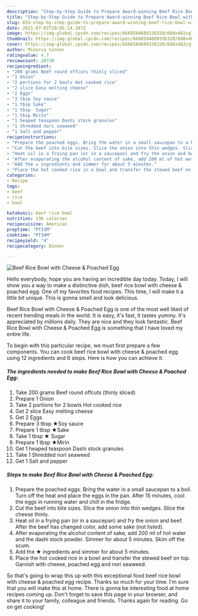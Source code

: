 ```yaml
---
description: "Step-by-Step Guide to Prepare Award-winning Beef Rice Bowl with Cheese &amp;amp; Poached Egg"
title: "Step-by-Step Guide to Prepare Award-winning Beef Rice Bowl with Cheese &amp;amp; Poached Egg"
slug: 653-step-by-step-guide-to-prepare-award-winning-beef-rice-bowl-with-cheese-and-amp-poached-egg
date: 2021-07-02T20:05:14.347Z
image: https://img-global.cpcdn.com/recipes/6668584689336320/680x482cq70/beef-rice-bowl-with-cheese-poached-egg-recipe-main-photo.jpg
thumbnail: https://img-global.cpcdn.com/recipes/6668584689336320/680x482cq70/beef-rice-bowl-with-cheese-poached-egg-recipe-main-photo.jpg
cover: https://img-global.cpcdn.com/recipes/6668584689336320/680x482cq70/beef-rice-bowl-with-cheese-poached-egg-recipe-main-photo.jpg
author: Minerva Conner
ratingvalue: 4.7
reviewcount: 20730
recipeingredient:
- "200 grams Beef round offcuts thinly sliced"
- "1 Onion"
- "2 portions for 2 bowls Hot cooked rice"
- "2 slice Easy melting cheese"
- "2 Eggs"
- "3 tbsp Soy sauce"
- "1 tbsp Sake"
- "1 tbsp  Sugar"
- "1 tbsp Mirin"
- "1 heaped teaspoon Dashi stock granules"
- "1 Shredded nori seaweed"
- "1 Salt and pepper"
recipeinstructions:
- "Prepare the poached eggs. Bring the water in a small saucepan to a boil. Turn off the heat and place the eggs in the pan. After 15 minutes, cool the eggs in running water and chill in the fridge."
- "Cut the beef into bite sizes. Slice the onion into thin wedges. Slice the cheese thinly."
- "Heat oil in a frying pan (or in a saucepan) and fry the onion and beef. After the beef has changed color, add some sake (not listed)."
- "After evaporating the alcohol content of sake, add 200 ml of hot water and the dashi stock powder. Simmer for about 5 minutes. Skim off the scum."
- "Add the ★ ingredients and simmer for about 5 minutes."
- "Place the hot cooked rice in a bowl and transfer the stewed beef on top. Garnish with cheese, poached egg and nori seaweed."
categories:
- Recipe
tags:
- beef
- rice
- bowl

katakunci: beef rice bowl 
nutrition: 236 calories
recipecuisine: American
preptime: "PT33M"
cooktime: "PT34M"
recipeyield: "4"
recipecategory: Dinner

---
```



![Beef Rice Bowl with Cheese &amp; Poached Egg](https://img-global.cpcdn.com/recipes/6668584689336320/680x482cq70/beef-rice-bowl-with-cheese-poached-egg-recipe-main-photo.jpg)

Hello everybody, hope you are having an incredible day today. Today, I will show you a way to make a distinctive dish, beef rice bowl with cheese &amp; poached egg. One of my favorites food recipes. This time, I will make it a little bit unique. This is gonna smell and look delicious.



Beef Rice Bowl with Cheese &amp; Poached Egg is one of the most well liked of recent trending meals in the world. It is easy, it's fast, it tastes yummy. It's appreciated by millions daily. They are nice and they look fantastic. Beef Rice Bowl with Cheese &amp; Poached Egg is something that I have loved my entire life.


To begin with this particular recipe, we must first prepare a few components. You can cook beef rice bowl with cheese &amp; poached egg using 12 ingredients and 6 steps. Here is how you can achieve it.

<!--inarticleads1-->

##### The ingredients needed to make Beef Rice Bowl with Cheese &amp; Poached Egg:

1. Take 200 grams Beef round offcuts (thinly sliced)
1. Prepare 1 Onion
1. Take 2 portions for 2 bowls Hot cooked rice
1. Get 2 slice Easy melting cheese
1. Get 2 Eggs
1. Prepare 3 tbsp ★Soy sauce
1. Prepare 1 tbsp ★Sake
1. Take 1 tbsp ★ Sugar
1. Prepare 1 tbsp ★Mirin
1. Get 1 heaped teaspoon Dashi stock granules
1. Take 1 Shredded nori seaweed
1. Get 1 Salt and pepper




<!--inarticleads2-->

##### Steps to make Beef Rice Bowl with Cheese &amp; Poached Egg:

1. Prepare the poached eggs. Bring the water in a small saucepan to a boil. Turn off the heat and place the eggs in the pan. After 15 minutes, cool the eggs in running water and chill in the fridge.
1. Cut the beef into bite sizes. Slice the onion into thin wedges. Slice the cheese thinly.
1. Heat oil in a frying pan (or in a saucepan) and fry the onion and beef. After the beef has changed color, add some sake (not listed).
1. After evaporating the alcohol content of sake, add 200 ml of hot water and the dashi stock powder. Simmer for about 5 minutes. Skim off the scum.
1. Add the ★ ingredients and simmer for about 5 minutes.
1. Place the hot cooked rice in a bowl and transfer the stewed beef on top. Garnish with cheese, poached egg and nori seaweed.




So that's going to wrap this up with this exceptional food beef rice bowl with cheese &amp; poached egg recipe. Thanks so much for your time. I'm sure that you will make this at home. There is gonna be interesting food at home recipes coming up. Don't forget to save this page in your browser, and share it to your family, colleague and friends. Thanks again for reading. Go on get cooking!
